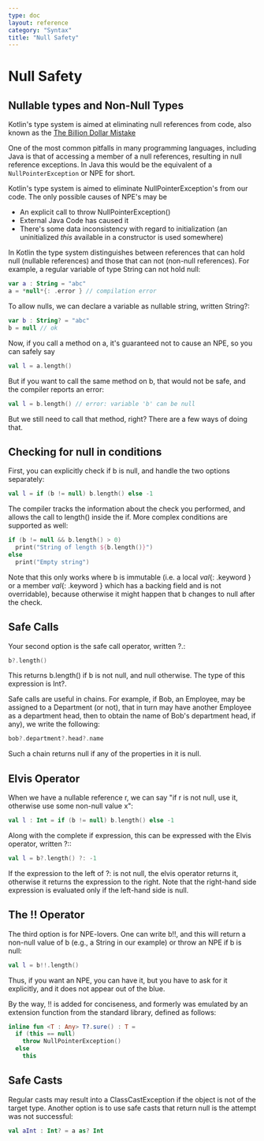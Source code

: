 ```yaml
---
type: doc
layout: reference
category: "Syntax"
title: "Null Safety"
---
```


# Null Safety

## Nullable types and Non-Null Types

Kotlin's type system is aimed at eliminating null references from code, also known as the [The Billion Dollar Mistake](http://qconlondon.com/london-2009/presentation/Null+References:+The+Billion+Dollar+Mistake)

One of the most common pitfalls in many programming languages, including Java is that of accessing a member of a null references, resulting in null reference exceptions. In Java this
would be the equivalent of a `NullPointerException` or NPE for short.

Kotlin's type system is aimed to eliminate NullPointerException's from our code. The only possible causes of NPE's may be

* An explicit call to throw NullPointerException()
* External Java Code has caused it
* There's some data inconsistency with regard to initialization (an uninitialized *this* available in a constructor is used somewhere)

In Kotlin the type system distinguishes between references that can hold null (nullable references) and those that can not (non-null references).
For example, a regular variable of type String can not hold null:

``` kotlin
var a : String = "abc"
a = *null*{: .error } // compilation error
```

To allow nulls, we can declare a variable as nullable string, written String?:

``` kotlin
var b : String? = "abc"
b = null // ok
```

Now, if you call a method on a, it's guaranteed not to cause an NPE, so you can safely say

``` kotlin
val l = a.length()
```

But if you want to call the same method on b, that would not be safe, and the compiler reports an error:

``` kotlin
val l = b.length() // error: variable 'b' can be null
```

But we still need to call that method, right? There are a few ways of doing that.

## Checking for null in conditions

First, you can explicitly check if b is null, and handle the two options separately:

``` kotlin
val l = if (b != null) b.length() else -1
```

The compiler tracks the information about the check you performed, and allows the call to length() inside the if. More complex conditions are supported as well:

``` kotlin
if (b != null && b.length() > 0)
  print("String of length ${b.length()}")
else
  print("Empty string")
```

Note that this only works where b is immutable (i.e. a local *val*{: .keyword } or a member *val*{: .keyword } which has a backing field and is not overridable), because otherwise it might happen that b changes to null after the check.

## Safe Calls

Your second option is the safe call operator, written ?.:

``` kotlin
b?.length()
```
This returns b.length() if b is not null, and null otherwise. The type of this expression is Int?.

Safe calls are useful in chains. For example, if Bob, an Employee, may be assigned to a Department (or not), that in turn may have another Employee as a department head, then to obtain the name of Bob's department head, if any), we write the following:

``` kotlin
bob?.department?.head?.name
```

Such a chain returns null if any of the properties in it is null.

## Elvis Operator

When we have a nullable reference r, we can say "if r is not null, use it, otherwise use some non-null value x":

``` kotlin
val l : Int = if (b != null) b.length() else -1
```

Along with the complete if expression, this can be expressed with the Elvis operator, written ?::

``` kotlin
val l = b?.length() ?: -1
```

If the expression to the left of ?: is not null, the elvis operator returns it, otherwise it returns the expression to the right. Note that the right-hand side expression is evaluated only if the left-hand side is null.

## The !! Operator

The third option is for NPE-lovers. One can write b!!, and this will return a non-null value of b (e.g., a String in our example) or throw an NPE if b is null:

``` kotlin
val l = b!!.length()
```

Thus, if you want an NPE, you can have it, but you have to ask for it explicitly, and it does not appear out of the blue.

By the way, !! is added for conciseness, and formerly was emulated by an extension function from the standard library, defined as follows:

``` kotlin
inline fun <T : Any> T?.sure() : T =
  if (this == null)
    throw NullPointerException()
  else
    this
```

## Safe Casts

Regular casts may result into a ClassCastException if the object is not of the target type. Another option is to use safe casts that return null is the attempt was not successful:

``` kotlin
val aInt : Int? = a as? Int
```

